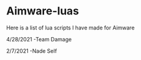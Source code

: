 # Aimware-luas

Here is a list of lua scripts I have made for Aimware

4/28/2021 
 -Team Damage
 
 
 
2/7/2021
 -Nade Self
